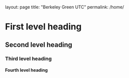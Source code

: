 layout: page
title: "Berkeley Green UTC"
permalink: /home/
# First level heading
## Second level heading
### Third level heading
#### Fourth level heading
